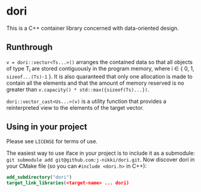 # dori

This is a C++ container library concerned with data-oriented design.

## Runthrough

`v = dori::vector<Ts...>()` arranges the contained data so that all objects of type T<sub>i</sub> are stored contiguously in the program memory, where i ∈ { 0, 1, `sizeof...(Ts)-1` }. It is also quaranteed that only one allocation is made to contain all the elements and that the amount of memory reserved is no greater than `v.capacity() * std::max({sizeof(Ts)...})`.

`dori::vector_cast<Us...>(v)` is a utility function that provides a reinterpreted view to the elements of the target vector.

## Using in your project

Please see `LICENSE` for terms of use.

The easiest way to use iface in your project is to include it as a submodule: `git submodule add git@github.com:j-nikki/dori.git`. Now discover dori in your CMake file (so you can `#include <dori.h>` in C++):
```cmake
add_subdirectory("dori")
target_link_libraries(<target-name> ... dori)
```
